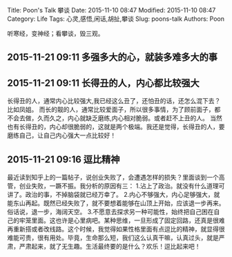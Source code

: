 Title: Poon's Talk 攀谈
Date: 2015-11-10 08:47
Modified: 2015-11-10 08:47
Category: Life
Tags: 心灵,感悟,闲话,胡扯,攀谈
Slug: poons-talk 
Authors: Poon

<!-- ^ -->

听寒经，变神经；看攀谈，毁三观。

<!-- $ -->

## 2015-11-21 09:11  多强多大的心，就装多难多大的事 

## 2015-11-21 09:11  长得丑的人，内心都比较强大

长得丑的人，通常内心比较强大,我已经这么丑了，还怕丑的话，还怎么混下去？比如凤姐。
而长的靓的人，通常比较爱面子，所以很多事情，为了顾前面子，都不会去做，久而久之，内心就缺乏磨练,内心相对脆弱。或者赶不上丑的人。
当然也有长得丑的，内心却很脆弱的，这就是两个极端。我还是觉得，长得丑的人，要磨练自己，让自己内心强大一点比较好！

## 2015-11-21 09:16 逗比精神

最近读到知乎上的一篇帖子，说创业失败了，会遭遇怎样的损失？里面谈到一个高管，创业失败，一蹶不振。我分析的原因有三：
1.沾上了政治。就没有什么道理可讲了。政治的事，不掉脑袋就已经万幸了。
2.内心不够强大，内心足够强大，就能东山再起。既然已经失败了，就不要想着能够在山顶上开始，应该退一步再来。俗话说，退一步，海阔天空。
3.不愿意去探求另一种可能性，始终把自己困在自己的牢笼里面。这也许是心里病吧。某种思维，一旦形成了固定回路，还真是很难再重新搭或者改线路。这个时候，我觉得如果性格里面有点逗比的精神，就显得很难能可贵，很有用处。毕竟，生命那么短，我们这么认真干嘛，认真过头，就是严肃，严肃起来，就了无生趣。生活最终要的是什么？欢乐！逗比起来吧！





